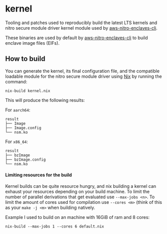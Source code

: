 # kernel

Tooling and patches used to reproducibly build the latest LTS kernels and nitro secure module driver kernel module used by [aws-nitro-enclaves-cli](https://github.com/aws/aws-nitro-enclaves-cli).

These binaries are used by default by [aws-nitro-enclaves-cli](https://github.com/aws/aws-nitro-enclaves-cli) to build enclave image files (EIFs).

## How to build

You can generate the kernel, its final configuration file, and the compatible loadable module for the nitro secure module driver using [Nix](https://nixos.org/download.html) by running the command:

```
nix-build kernel.nix
```

This will produce the following results:

For `aarch64`:
```
result
├── Image
├── Image.config
└── nsm.ko
```

For `x86_64`:
```
result
├── bzImage
├── bzImage.config
└── nsm.ko
```

#### Limiting resources for the build

Kernel builds can be quite resource hungry, and nix building a kernel can exhaust your resources depending on your build machine.
To limit the number of parallel derivations that get evaluated use `--max-jobs <n>`.
To limit the amount of cores used for compilation use `--cores <m>` (think of this as your `make -j <m>` when building natively.

Example I used to build on an machine with 16GiB of ram and 8 cores:

```
nix-build --max-jobs 1 --cores 6 default.nix
```
